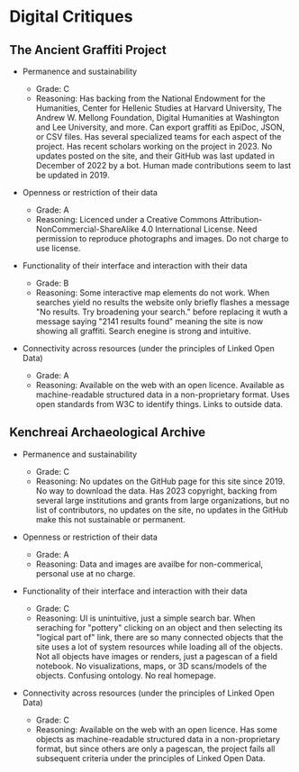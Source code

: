 # Digital Critiques
## The Ancient Graffiti Project
* Permanence and sustainability
  * Grade: C
  * Reasoning: Has backing from the National Endowment for the Humanities, Center for Hellenic Studies at Harvard University, The Andrew W. Mellong Foundation, Digital Humanities at Washington and Lee University, and more. Can export graffiti as EpiDoc, JSON, or CSV files. Has several specialized teams for each aspect of the project. Has recent scholars working on the project in 2023. No updates posted on the site, and their GitHub was last updated in December of 2022 by a bot. Human made contributions seem to last be updated in 2019.

* Openness or restriction of their data
  * Grade: A
  * Reasoning: Licenced under a Creative Commons Attribution-NonCommercial-ShareAlike 4.0 International License. Need permission to reproduce photographs and images. Do not charge to use license.

* Functionality of their interface and interaction with their data
  * Grade: B
  * Reasoning: Some interactive map elements do not work. When searches yield no results the website only briefly flashes a message "No results. Try broadening your search." before replacing it wuth a message saying "2141 results found" meaning the site is now showing all graffiti. Search enegine is strong and intuitive.

* Connectivity across resources (under the principles of Linked Open Data)
  * Grade: A
  * Reasoning: Available on the web with an open licence. Available as machine-readable structured data in a non-proprietary format. Uses open standards from W3C to identify things. Links to outside data.

## Kenchreai Archaeological Archive
* Permanence and sustainability
  * Grade: C
  * Reasoning: No updates on the GitHub page for this site since 2019. No way to download the data. Has 2023 copyright, backing from several large institutions and grants from large organizations, but no list of contributors, no updates on the site, no updates in the GitHub make this not sustainable or permanent.

* Openness or restriction of their data
  * Grade: A
  * Reasoning: Data and images are availbe for non-commerical, personal use at no charge.

* Functionality of their interface and interaction with their data
  * Grade: C
  * Reasoning: UI is unintuitive, just a simple search bar. When seraching for "pottery" clicking on an object and then selecting its "logical part of" link, there are so many connected objects that the site uses a lot of system resources while loading all of the objects. Not all objects have images or renders, just a pagescan of a field notebook. No visualizations, maps, or 3D scans/models of the objects. Confusing ontology. No real homepage.

* Connectivity across resources (under the principles of Linked Open Data)
  * Grade: C
  * Reasoning: Available on the web with an open licence. Has some objects as machine-readable structured data in a non-proprietary format, but since others are only a pagescan, the project fails all subsequent criteria under the principles of Linked Open Data.
